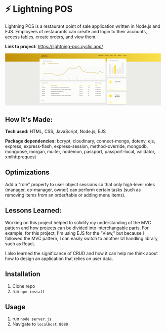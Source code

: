 # ⚡ Lightning POS

Lightning POS is a restaurant point of sale application written in Node.js and EJS. Employees of restaurants can create and login to their accounts, access tables, create orders, and view them.

**Link to project:** https://lightning-pos.cyclic.app/

![dashboard](https://raw.githubusercontent.com/andrewquach-dev/lightning-pos/main/assets/lightningpos-dashboard-screenshot.png?token=GHSAT0AAAAAABUFDWWTYBLSDYMJD427JPKCY2QSK7Q)


## How It's Made:

**Tech used:** HTML, CSS, JavaScript, Node.js, EJS

**Package dependencies:** bcrypt, cloudinary, connect-mongo, dotenv, ejs, express, express-flash, express-session, method-override, mongodb, mongoose, morgan, multer, nodemon, passport, passport-local, validator, xmlhttprequest

## Optimizations

Add a "role" property to user object sessions so that only high-level roles (manager, co-manager, owner) can perform certain tasks (such as removing items from an order/table or adding menu items).

## Lessons Learned:

Working on this project helped to solidify my understanding of the MVC pattern and how projects can be divided into interchangable parts. For example, for this project, I'm using EJS for the "View," but because I followed the MVC pattern, I can easily switch to another UI handling library, such as React.

I also learned the significance of CRUD and how it can help me think about how to design an application that relies on user data.

## Installation

1. Clone repo
2. run `npm install`

## Usage

1. run `node server.js`
2. Navigate to `localhost:8080`


